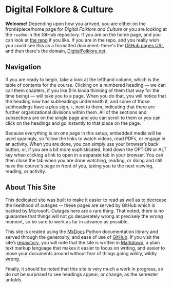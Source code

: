 # Digital Folklore & Culture

**Welcome!** Depending upon how you arrived, you are either on the frontispiece/home page for _Digital Folklore and Culture_ or you are looking at the `readme` in the GitHub repository. If you are on the home page, and you can look at [the repo](https://github.com/johnlaudun/digital-folklore) if you like. If you are in the repo, and you really wish you could see this as a formatted document: there's the [GitHub pages URL](https://johnlaudun.github.io/digital-folklore/) and then there's the domain, [DigitalFolklore.net](https://digitalfolklore.net).

## Navigation

If you are ready to begin, take a look at the lefthand column, which is the table of contents for the course. Clicking on a numbered heading — we can call them chapters, if you like (I’m kinda thinking of them that way for the time being) — will take you to a page. When you do that, you will notice that the heading now has subheadings underneath it, and some of those subheadings have a plus sign, `+`, next to them, indicating that there are further organizational divisions within them. All of the sections and subsections are on the single page and you can scroll to them or you can click on the headings and go instantly to that place on the page. 

Because everything is on one page in this setup, embedded media will be used sparingly, so follow the links to watch videos, read PDFs, or engage in an activity. When you are done, you can simply use your browser’s back button, or, if you are a bit more sophisticated, hold down the OPTION or ALT key when clicking a link to open  in a separate tab in your browser. You can then close the tab when you are done watching, reading, or doing and still have the course's page in front of you, taking you to the next viewing, reading, or activity.

## About This Site

This dedicated site was built to make it easier to read as well as to decrease the likelihood of outages -- these pages are served by GitHub which is backed by Microsoft. Outages here are a rare thing. That noted, there is no guarantee that things will not go desperately wrong at precisely the wrong moment, so be sure to work as far in advance as possible.

This site is created using the [MkDocs](https://www.mkdocs.org/) Python documentation library and served through the generosity, and ease of use of [GitHub](https://github.com/). If you visit the site’s [repository](https://github.com/johnlaudun/digital-folklore), you will note that the site is written in [Markdown](https://www.markdownguide.org/), a plain text markup language that makes it easier to focus on writing, and easier to move your documents around without fear of things going wildly, wildly wrong. 

Finally, it should be noted that this site is very much a work in progress, so do not be surprised to see headings appear, or change, as the semester unfolds. 